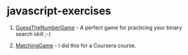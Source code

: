 # javascript-exercises

1. [GuessTheNumberGame](https://janluke.github.io/javascript-exercises/GuessTheNumberGame/guessNumber.html) - A perfect game for practicing your binary search skill ;-)

2. [MatchingGame](https://janluke.github.io/javascript-exercises/MatchingGame/index.html) - I did this for a Coursera course.
